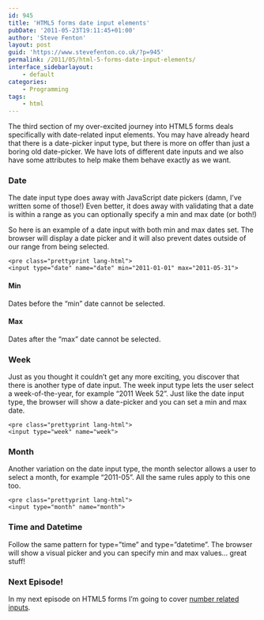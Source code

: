 ```yaml
---
id: 945
title: 'HTML5 forms date input elements'
pubDate: '2011-05-23T19:11:45+01:00'
author: 'Steve Fenton'
layout: post
guid: 'https://www.stevefenton.co.uk/?p=945'
permalink: /2011/05/html-5-forms-date-input-elements/
interface_sidebarlayout:
    - default
categories:
    - Programming
tags:
    - html
---
```


The third section of my over-excited journey into HTML5 forms deals specifically with date-related input elements. You may have already heard that there is a date-picker input type, but there is more on offer than just a boring old date-picker. We have lots of different date inputs and we also have some attributes to help make them behave exactly as we want.

### Date

The date input type does away with JavaScript date pickers (damn, I’ve written some of those!) Even better, it does away with validating that a date is within a range as you can optionally specify a min and max date (or both!)

So here is an example of a date input with both min and max dates set. The browser will display a date picker and it will also prevent dates outside of our range from being selected.

```
<pre class="prettyprint lang-html">
<input type="date" name="date" min="2011-01-01" max="2011-05-31">
```

#### Min

Dates before the “min” date cannot be selected.

#### Max

Dates after the “max” date cannot be selected.

### Week

Just as you thought it couldn’t get any more exciting, you discover that there is another type of date input. The week input type lets the user select a week-of-the-year, for example “2011 Week 52”. Just like the date input type, the browser will show a date-picker and you can set a min and max date.

```
<pre class="prettyprint lang-html">
<input type="week" name="week">
```

### Month

Another variation on the date input type, the month selector allows a user to select a month, for example “2011-05”. All the same rules apply to this one too.

```
<pre class="prettyprint lang-html">
<input type="month" name="month">
```

### Time and Datetime

Follow the same pattern for type=”time” and type=”datetime”. The browser will show a visual picker and you can specify min and max values… great stuff!

### Next Episode!

In my next episode on HTML5 forms I’m going to cover [number related inputs](https://www.stevefenton.co.uk/2011/05/HTML-5-Forms-Number-Input-Elements/).